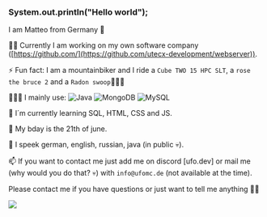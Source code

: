 ### System.out.println("Hello world");

I am Matteo from Germany 🍺


✍🏻 Currently I am working on my own software company ([https://github.com/](https://github.com/utecx-development/webserver)).

⚡ Fun fact: I am a mountainbiker and I ride a `Cube TWO 15 HPC SLT`, a `rose the bruce 2` and a `Radon swoop`🚵🏻‍♂️ 

👨🏻‍💻 I mainly use: ![Java](https://img.shields.io/badge/java-%23ED8B00.svg) ![MongoDB](https://img.shields.io/badge/MongoDB-055000?style=flat&logo=MongoDB&logoColor=green) ![MySQL](https://img.shields.io/badge/MySQL-FEFFFE?style=flat&logo=MySQL) 

🧐 I´m currently learning SQL, HTML, CSS and JS.

🎂 My bday is the 21th of june.

💬 I speek german, english, russian, java (in public 💀).

📫 If you want to contact me just add me on discord [ufo.dev] or mail me (why would you do that? 💀) with `info@ufomc.de` (not available at the time).


Please contact me if you have questions or just want to tell me anything 👋🏻

![](https://komarev.com/ghpvc/?username=UfoMc)
